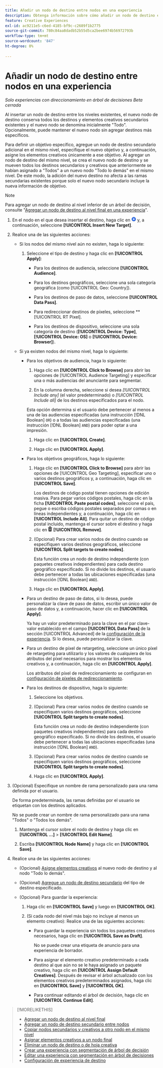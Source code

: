 ```yaml
---
title: Añadir un nodo de destino entre nodos en una experiencia
description: Obtenga información sobre cómo añadir un nodo de destino entre cuerpos de destinatario en una experiencia publicitaria.
feature: Creative Experiences
exl-id: ac9211e5-c6ed-4185-bf9c-c2689f1b2775
source-git-commit: 780c84aa8dadb52b55d5ca2bee6974b56972793b
workflow-type: tm+mt
source-wordcount: '847'
ht-degree: 0%

---
```


# Añadir un nodo de destino entre nodos en una experiencia

*Solo experiencias con direccionamiento en árbol de decisiones*
*Beta cerrada*

Al insertar un nodo de destino entre los niveles existentes, el nuevo nodo de destino conserva todos los destinos y elementos creativos secundarios existentes y el nuevo nodo se denomina inicialmente &quot;Todo&quot;. Opcionalmente, puede mantener el nuevo nodo sin agregar destinos más específicos.

Para definir un objetivo específico, agregue un nodo de destino secundario adicional en el mismo nivel, especifique el nuevo objetivo y, a continuación, asigne los elementos creativos únicamente a ese objetivo. Al agregar un nodo de destino del mismo nivel, se crea el nuevo nodo de destino y se mueven todos los destinos secundarios y creativos que anteriormente se habían asignado a &quot;Todos&quot; a un nuevo nodo &quot;Todo lo demás&quot; en el mismo nivel. De este modo, la adición del nuevo destino no afecta a las ramas secundarias existentes porque solo el nuevo nodo secundario incluye la nueva información de objetivo.

>[!NOTE]
>
>Para agregar un nodo de destino al nivel inferior de un árbol de decisión, consulte &quot;[Agregar un nodo de destino al nivel final en una experiencia](experience-target-node-add-final.md)&quot;.

<!-- 1. [ways to get to the decision tree] -->

1. En el nodo en el que desea insertar el destino, haga clic en ![Agregar](/help/creative/assets/add.png "Agregar") y, a continuación, seleccione **[!UICONTROL Insert New Target]**.

1. Realice una de las siguientes acciones:

   * Si los nodos del mismo nivel aún no existen, haga lo siguiente:

      1. Seleccione el tipo de destino y haga clic en **[!UICONTROL Apply]**:

         * Para los destinos de audiencia, seleccione **[!UICONTROL Audience]**.

         * Para los destinos geográficos, seleccione una sola categoría geográfica (como [!UICONTROL Geo: Country]).

         * Para los destinos de paso de datos, seleccione **[!UICONTROL Data Pass]**.

         * Para redireccionar destinos de píxeles, seleccione **[!UICONTROL RT Pixel].

         * Para los destinos de dispositivo, seleccione una sola categoría de destino (**[!UICONTROL Device: Type]**, **[!UICONTROL Device: OS]** o **[!UICONTROL Device: Browser]**).

   * Si ya existen nodos del mismo nivel, haga lo siguiente:

      * Para los objetivos de audiencia, haga lo siguiente:

         1. Haga clic en **[!UICONTROL Click to Browse]** para abrir las opciones de [!UICONTROL Audience Targeting] y especificar una o más audiencias del anunciante para segmentar.

         1. En la columna derecha, seleccione si desea *[!UICONTROL Include any]* (el valor predeterminado) o *[!UICONTROL Include all]* de los destinos especificados para el nodo.

        Esta opción determina si el usuario debe pertenecer al menos a una de las audiencias especificadas (una instrucción [!DNL Boolean] `OR`) o a todas las audiencias especificadas (una instrucción [!DNL Boolean] `AND`) para poder optar a una impresión.

         1. Haga clic en **[!UICONTROL Create]**.

         1. Haga clic en **[!UICONTROL Apply]**.

      * Para los objetivos geográficos, haga lo siguiente:

         1. Haga clic en **[!UICONTROL Click to Browse]** para abrir las opciones de [!UICONTROL Geo Targeting], especificar uno o varios destinos geográficos y, a continuación, haga clic en **[!UICONTROL Save]**.

            Los destinos de código postal tienen opciones de edición masiva. Para pegar varios códigos postales, haga clic en la ficha **[!UICONTROL Paste postal codes]**, seleccione el país, pegue o escriba códigos postales separados por comas o en líneas independientes y, a continuación, haga clic en **[!UICONTROL Include All]**. Para quitar un destino de código postal incluido, mantenga el cursor sobre el destino y haga clic en ![Quitar](/help/creative/assets/delete.png "Quitar") **[!UICONTROL Remove]**.

         1. (Opcional) Para crear varios nodos de destino cuando se especifiquen varios destinos geográficos, seleccione **[!UICONTROL Split targets to create nodes]**.

            Esta función crea un nodo de destino independiente (con paquetes creativos independientes) para cada destino geográfico especificado. Si no divide los destinos, el usuario debe pertenecer a todas las ubicaciones especificadas (una instrucción [!DNL Boolean] `AND`).

         1. Haga clic en **[!UICONTROL Apply]**.

      * Para un destino de paso de datos, si lo desea, puede personalizar la clave de paso de datos, escribir un único valor de paso de datos y, a continuación, hacer clic en **[!UICONTROL Apply]**.

        Ya hay un valor predeterminado para la clave en el par clave-valor establecido en el campo **[!UICONTROL Data Pass]** de la sección [!UICONTROL Advanced] de la [configuración de la experiencia](experience-settings-targeting.md). Si lo desea, puede personalizar la clave.

      * Para un destino de píxel de retargeting, seleccione un único píxel de retargeting para utilizarlo y los valores de cualquiera de los atributos del píxel necesarios para mostrar los elementos creativos y, a continuación, haga clic en **[!UICONTROL Apply]**.

        Los atributos del píxel de redireccionamiento se configuran en [configuración de píxeles de redireccionamiento](/help/creative/pixels/retargeting-pixel-manage.md).

      * Para los destinos de dispositivo, haga lo siguiente:

         1. Seleccione los objetivos.

         1. (Opcional) Para crear varios nodos de destino cuando se especifiquen varios destinos geográficos, seleccione **[!UICONTROL Split targets to create nodes]**.

            Esta función crea un nodo de destino independiente (con paquetes creativos independientes) para cada destino geográfico especificado. Si no divide los destinos, el usuario debe pertenecer a todas las ubicaciones especificadas (una instrucción [!DNL Boolean] `AND`).

         1. (Opcional) Para crear varios nodos de destino cuando se especifiquen varios destinos geográficos, seleccione **[!UICONTROL Split targets to create nodes]**.

         1. Haga clic en **[!UICONTROL Apply]**.

1. (Opcional) Especifique un nombre de rama personalizado para una rama definida por el usuario.

   De forma predeterminada, las ramas definidas por el usuario se etiquetan con los destinos aplicados.

   No se puede crear un nombre de rama personalizado para una rama &quot;Todos&quot; o &quot;Todos los demás&quot;.

   1. Mantenga el cursor sobre el nodo de destino y haga clic en **[!UICONTROL ...]** > **[!UICONTROL Edit Name]**.

   1. Escriba **[!UICONTROL Node Name]** y haga clic en **[!UICONTROL Save]**.

1. Realice una de las siguientes acciones:

   * (Opcional) [Asigne elementos creativos](experience-assign-creative-bundles.md) al nuevo nodo de destino y al nodo &quot;Todo lo demás&quot;.

   * (Opcional) [Agregue un nodo de destino secundario](experience-target-node-add-sibling.md) del tipo de destino especificado.

   * (Opcional) Para guardar la experiencia:

      1. Haga clic en **[!UICONTROL Save]** y luego en **[!UICONTROL OK]**.

      1. (Si cada nodo del nivel más bajo no incluye al menos un elemento creativo): Realice una de las siguientes acciones:

         * Para guardar la experiencia sin todos los paquetes creativos necesarios, haga clic en **[!UICONTROL Save as Draft]**.

           No se puede crear una etiqueta de anuncio para una experiencia de borrador.

         * Para asignar el elemento creativo predeterminado a cada destino al que aún no se le haya asignado un paquete creativo, haga clic en **[!UICONTROL Assign Default Creatives]**. Después de revisar el árbol actualizado con los elementos creativos predeterminados asignados, haga clic en **[!UICONTROL Save]** y **[!UICONTROL OK]**.

         * Para continuar editando el árbol de decisión, haga clic en **[!UICONTROL Continue Edit]**.

>[!MORELIKETHIS]
>
>* [Agregar un nodo de destino al nivel final](experience-target-node-add-final.md)
>* [Agregar un nodo de destino secundario entre nodos](experience-target-node-add-sibling.md)
>* [Copiar nodos secundarios y creativos a otro nodo en el mismo nivel](experience-target-node-copy.md)
>* [Asignar elementos creativos a un nodo final](experience-assign-creative-bundles.md)
>* [Eliminar un nodo de destino o de hoja creativa](/help/creative/experiences/experience-target-node-delete.md)
>* [Crear una experiencia con segmentación de árbol de decisión](experience-create-targeting.md)
>* [Editar una experiencia con segmentación en árbol de decisiones](experience-edit-targeting.md)
>* [Configuración de experiencia de destino](experience-settings-targeting.md)
